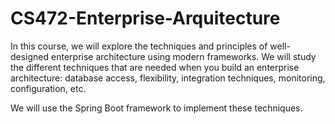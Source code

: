 # CS472-Enterprise-Arquitecture

In this course, we will explore the techniques and principles of well-designed enterprise architecture using modern frameworks. 
We will study the different techniques that are needed when you build an enterprise architecture: 
database access, flexibility, integration techniques, monitoring, configuration, etc.

We will use the Spring Boot framework to implement these techniques.
